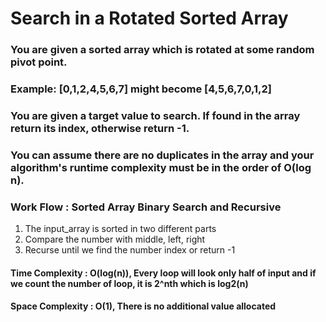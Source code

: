 # Search in a Rotated Sorted Array
### You are given a sorted array which is rotated at some random pivot point.
### Example: [0,1,2,4,5,6,7] might become [4,5,6,7,0,1,2]
### You are given a target value to search. If found in the array return its index, otherwise return -1.
### You can assume there are no duplicates in the array and your algorithm's runtime complexity must be in the order of O(log n).

### Work Flow : Sorted Array Binary Search and Recursive
1. The input_array is sorted in two different parts
2. Compare the number with middle, left, right
3. Recurse until we find the number index or return -1

#### Time Complexity : O(log(n)), Every loop will look only half of input and if we count the number of loop, it is 2^nth which is log2(n)
#### Space Complexity : O(1), There is no additional value allocated
